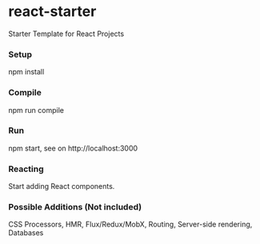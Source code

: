 # react-starter
Starter Template for React Projects

### Setup
npm install

### Compile
npm run compile

### Run
npm start, see on http://localhost:3000

### Reacting
Start adding React components.

### Possible Additions (Not included)
CSS Processors, HMR, Flux/Redux/MobX, Routing, Server-side rendering, Databases
